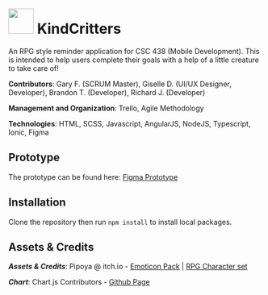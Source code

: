 # <img width="50px" height="50px" src="https://img.icons8.com/external-colorful-filled-outline-dmitry-mirolyubov/344/external-animal-halloween-colorful-filled-outline-dmitry-mirolyubov.png"> KindCritters
An RPG style reminder application for CSC 438 (Mobile Development).  This is intended to help users complete their goals with a help of a little creature to take care of!

**Contributors**: Gary F. (SCRUM Master), Giselle D. (UI/UX Designer, Developer), Brandon T. (Developer), Richard J. (Developer)

**Management and Organization**: Trello, Agile Methodology

**Technologies**: HTML, SCSS, Javascript, AngularJS, NodeJS, Typescript, Ionic, Figma

## Prototype
The prototype can be found here:
[Figma Prototype](https://www.figma.com/file/0q3pllpd602gaxAemzhSz6/KindCritters?node-id=0%3A1)

## Installation
Clone the repository then run `npm install` to install local packages.

## Assets & Credits
_**Assets & Credits**_: Pipoya @ itch.io - [Emoticon Pack](https://pipoya.itch.io/free-popup-emotes-pack) | [RPG Character set](https://pipoya.itch.io/pipoya-free-rpg-character-sprites-32x32)

_**Chart**_: Chart.js Contributors - [Github Page](https://github.com/chartjs/Chart.js)
